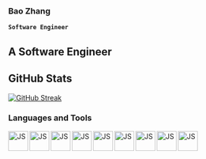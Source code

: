### Bao Zhang

**`Software Engineer`**

## A Software Engineer

## GitHub Stats
[![GitHub Streak](https://streak-stats.demolab.com?user=bzhang50167&theme=github-dark-blue)](https://git.io/streak-stats)
### Languages and Tools

<img align='left' alt='JS' width='40px' style='padding-right-10px' src="https://cdn.jsdelivr.net/gh/devicons/devicon/icons/javascript/javascript-original.svg" />
<img align='left' alt='JS' width='40px' style='padding-right-10px' src="https://cdn.jsdelivr.net/gh/devicons/devicon/icons/postgresql/postgresql-original-wordmark.svg" />
<img align='left' alt='JS' width='40px' style='padding-right-10px' src="https://cdn.jsdelivr.net/gh/devicons/devicon/icons/sqlalchemy/sqlalchemy-original.svg" />
<img align='left' alt='JS' width='40px' style='padding-right-10px' src="https://cdn.jsdelivr.net/gh/devicons/devicon/icons/sqlite/sqlite-original.svg" />
<img align='left' alt='JS' width='40px' style='padding-right-10px' src="https://cdn.jsdelivr.net/gh/devicons/devicon/icons/react/react-original.svg" />
<img align='left' alt='JS' width='40px' style='padding-right-10px' src="https://cdn.jsdelivr.net/gh/devicons/devicon/icons/python/python-original.svg" />
<img align='left' alt='JS' width='40px' style='padding-right-10px' src="https://cdn.jsdelivr.net/gh/devicons/devicon/icons/flask/flask-original-wordmark.svg" />
<img align='left' alt='JS' width='40px' style='padding-right-10px' src="https://cdn.jsdelivr.net/gh/devicons/devicon/icons/html5/html5-original.svg" />
<img align='left' alt='JS' width='40px' style='padding-right-10px' src="https://cdn.jsdelivr.net/gh/devicons/devicon/icons/css3/css3-original.svg" />



<!--
**bzhang50167/bzhang50167** is a ✨ _special_ ✨ repository because its `README.md` (this file) appears on your GitHub profile.

Here are some ideas to get you started:

- 🔭 I’m currently working on ...
- 🌱 I’m currently learning ...
- 👯 I’m looking to collaborate on ...
- 🤔 I’m looking for help with ...
- 💬 Ask me about ...
- 📫 How to reach me: ...
- 😄 Pronouns: ...
- ⚡ Fun fact: ...
-->
